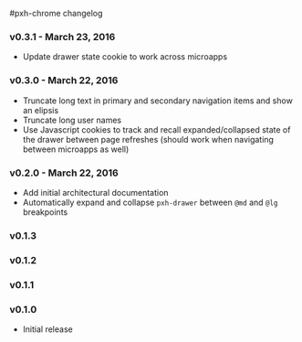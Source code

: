 #pxh-chrome changelog

### v0.3.1 - March 23, 2016
* Update drawer state cookie to work across microapps

### v0.3.0 - March 22, 2016
* Truncate long text in primary and secondary navigation items and show an elipsis
* Truncate long user names
* Use Javascript cookies to track and recall expanded/collapsed state of the drawer between page refreshes (should work when navigating between microapps as well)

### v0.2.0 - March 22, 2016

* Add initial architectural documentation
* Automatically expand and collapse `pxh-drawer` between `@md` and `@lg` breakpoints

### v0.1.3

### v0.1.2

### v0.1.1

### v0.1.0

* Initial release
